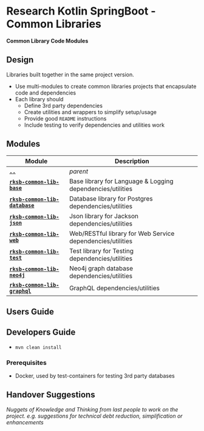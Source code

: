 # Research Kotlin SpringBoot - Common Libraries

**Common Library Code Modules**


## Design

Libraries built together in the same project version.

* Use multi-modules to create common libraries projects that encapsulate code and dependencies
* Each library should
  * Define 3rd party dependencies
  * Create utilities and wrappers to simplify setup/usage
  * Provide good `README` instructions
  * Include testing to verify dependencies and utilities work 


## Modules

Module          | Description
--------------- | ------------- 
[**`..`**](../README.md) | *parent*
[**`rksb-common-lib-base`**](./rksb-common-lib-base/README.md)          |  Base library for Language & Logging dependencies/utilities
[**`rksb-common-lib-database`**](./rksb-common-lib-database/README.md)  |  Database library for Postgres dependencies/utilities
[**`rksb-common-lib-json`**](./rksb-common-lib-json/README.md)          |  Json library for Jackson dependencies/utilities
[**`rksb-common-lib-web`**](./rksb-common-lib-web/README.md)            |  Web/RESTful library for Web Service dependencies/utilities
[**`rksb-common-lib-test`**](./rksb-common-lib-test/README.md)          |  Test library for Testing dependencies/utilities
[**`rksb-common-lib-neo4j`**](./rksb-common-lib-neo4j/README.md)        |  Neo4j graph database dependencies/utilities
[**`rksb-common-lib-graphql`**](./rksb-common-lib-graphql/README.md)    |  GraphQL dependencies/utilities


## Users Guide


## Developers Guide

* `mvn clean install` 

### Prerequisites

* Docker, used by test-containers for testing 3rd party databases


## Handover Suggestions

_Nuggets of Knowledge and Thinking from last people to work on the project._
_e.g. suggestions for technical debt reduction, simplification or enhancements_


